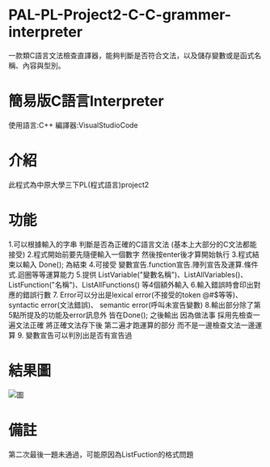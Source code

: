 # PAL-PL-Project2-C-C-grammer-interpreter
一款類C語言文法檢查直譯器，能夠判斷是否符合文法，以及儲存變數或是函式名稱、內容與型別。

# 簡易版C語言Interpreter
使用語言:C++
編譯器:VisualStudioCode

# 介紹
此程式為中原大學三下PL(程式語言)project2

# 功能
1.可以根據輸入的字串 判斷是否為正確的C語言文法
(基本上大部分的C文法都能接受)
2.程式開始前要先隨便輸入一個數字 然後按enter後才算開始執行
3.程式結束以輸入 Done(); 為結束
4.可接受 變數宣告.function宣告.陣列宣告及運算.條件式.迴圈等等運算能力
5.提供 ListVariable("變數名稱")、ListAllVariables()、 ListFunction("名稱")、ListAllFunctions() 等4個額外輸入
6.輸入錯誤時會印出對應的錯誤行數
7. Error可以分出是lexical error(不接受的token @#$等等)、syntactic error(文法錯誤)、 semantic error(呼叫未宣告變數)
8.輸出部分除了第5點所提及的功能及error訊息外 皆在Done(); 之後輸出
因為做法事 採用先檢查一遍文法正確 將正確文法存下後 第二遍才跑運算的部分
而不是一邊檢查文法一邊運算
9. 變數宣告可以判別出是否有宣告過

# 結果圖
![圖](https://user-images.githubusercontent.com/95120819/192146408-e86b9613-5523-46e1-815f-b158ebcf956b.png)

# 備註
第二次最後一題未通過，可能原因為ListFuction的格式問題
